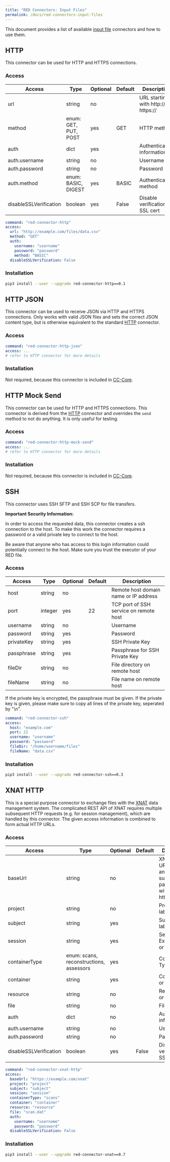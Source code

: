 ```yaml
---
title: "RED Connectors: Input Files"
permalink: /docs/red-connectors-input-files
---
```


This document provides a list of available [input file](/docs/red-format#inputs) connectors and how to use them.


## HTTP

This connector can be used for HTTP and HTTPS connections.


### Access

| Access | Type | Optional | Default | Description |
| --- | --- | --- | --- | --- |
| url | string | no | | URL starting with http:// or https:// |
| method | enum: GET, PUT, POST | yes | GET | HTTP method  |
| auth | dict | yes | | Authentication information |
| auth.username | string | no | | Username |
| auth.password | string | no | | Password |
| auth.method | enum: BASIC, DIGEST | yes | BASIC | Authentication method |
| disableSSLVerification | boolean | yes | False | Disable verification of SSL cert |


```yaml
command: "red-connector-http"
access:
  url: "http://example.com/files/data.csv"
  method: "GET"
  auth:
    username: "username"
    password: "password"
    method: "BASIC"
  disableSSLVerification: False
```


### Installation

```bash
pip3 install --user --upgrade red-connector-http==0.1
```


## HTTP JSON

This connector can be used to receive JSON via HTTP and HTTPS connections. Only works with valid JSON files and sets the correct JSON content type, but is otherwise equivalent to the standard [HTTP](#http) connector.


### Access

```yaml
command: "red-connector-http-json"
access: ...
# refer to HTTP connector for more details
```


### Installation

Not required, because this connector is included in [CC-Core](/docs/cc-core-cc-faice-cc-agency#cc-core).


## HTTP Mock Send

This connector can be used for HTTP and HTTPS connections. This connector is derived from the [HTTP](#http) connector and overrides the `send` method to not do anything. It is only useful for testing.


### Access

```yaml
command: "red-connector-http-mock-send"
access: ...
# refer to HTTP connector for more details
```


### Installation

Not required, because this connector is included in [CC-Core](/docs/cc-core-cc-faice-cc-agency#cc-core).


## SSH

This connector uses SSH SFTP and SSH SCP for file transfers.


**Important Security Information:**

In order to access the requested data, this connector creates a ssh connection to the host.
To make this work the connector requires a password or a valid private key to connect to the host.

Be aware that anyone who has access to this login information could potentially connect to the host.
Make sure you trust the executor of your RED file.


### Access

| Access | Type | Optional | Default | Description |
| --- | --- | --- | --- | --- |
| host | string | no | | Remote host domain name or IP address |
| port | integer | yes | 22 | TCP port of SSH service on remote host |
| username | string | no | | Username |
| password | string | yes | | Password |
| privateKey | string | yes | | SSH Private Key |
| passphrase | string | yes | | Passphrase for SSH Private Key |
| fileDir | string | no | | File directory on remote host |
| fileName | string | no | | File name on remote host |


If the private key is encrypted, the passphrase must be given.
If the private key is given, please make sure to copy all lines of the private key, seperated by "\n".


```yaml
command: "red-connector-ssh"
access:
  host: "example.com"
  port: 22
  username: "username"
  password: "password"
  fileDir: "/home/username/files"
  fileName: "data.csv"
```


### Installation

```bash
pip3 install --user --upgrade red-connector-ssh==0.3
```


## XNAT HTTP

This is a special purpose connector to exchange files with the [XNAT](https://www.xnat.org/) data management system. The complicated REST API of XNAT requires multiple subsequent HTTP requests (e.g. for session management), which are handled by this connector. The given access information is combined to form actual HTTP URLs.


### Access

| Access | Type | Optional | Default | Description |
| --- | --- | --- | --- | --- |
| baseUrl | string | no | | XNAT base URL without any subsequent path, starting with http:// or https:// |
| project | string | no | | Project ID or label |
| subject | string | yes | | Subject ID or label |
| session | string | yes | | Session / Experiment ID or label |
| containerType | enum: scans, reconstructions, assessors | yes | | Container Type |
| container | string | yes | | Container ID or label |
| resource | string | no  | | Resource ID or label |
| file | string | no | | File path |
| auth | dict | no | | Authentication information |
| auth.username | string | no | | Username |
| auth.password | string | no | | Password |
| disableSSLVerification | boolean | yes | False | Disable verification of SSL cert |


```yaml
command: "red-connector-xnat-http"
access:
  baseUrl: "https://example.com/xnat"
  project: "project"
  subject: "subject"
  session: "session"
  containerType: "scans"
  container: "container"
  resource: "resource"
  file: "scan.dat"
  auth:
    username: "username"
    password: "password"
  disableSSLVerification: False
```


### Installation

```bash
pip3 install --user --upgrade red-connector-xnat==0.7
```
